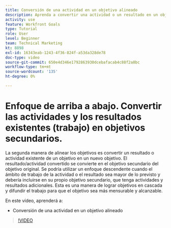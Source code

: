 ```yaml
---
title: Conversión de una actividad en un objetivo alineado
description: Aprenda a convertir una actividad o un resultado en un objetivo alineado en [!DNL Objetivos].
activity: use
feature: Workfront Goals
type: Tutorial
role: User
level: Beginner
team: Technical Marketing
kt: 8898
exl-id: 16343eab-1243-4f36-824f-a53da328de78
doc-type: video
source-git-commit: 650e4d346e1792863930dcebafacab4c88f2a8bc
workflow-type: tm+mt
source-wordcount: '135'
ht-degree: 0%

---
```


# Enfoque de arriba a abajo. Convertir las actividades y los resultados existentes (trabajo) en objetivos secundarios.

La segunda manera de alinear los objetivos es convertir un resultado o actividad existente de un objetivo en un nuevo objetivo. El resultado/actividad convertido se convierte en el objetivo secundario del objetivo original. Se podría utilizar un enfoque descendente cuando el ámbito de trabajo de la actividad o el resultado sea mayor de lo previsto y debería incluirse en su propio objetivo secundario, que tenga actividades y resultados adicionales. Esta es una manera de lograr objetivos en cascada y difundir el trabajo para que el objetivo sea más mensurable y alcanzable.

En este vídeo, aprenderá a:

* Conversión de una actividad en un objetivo alineado

>[!VIDEO](https://video.tv.adobe.com/v/335192/?quality=12&learn=on)
